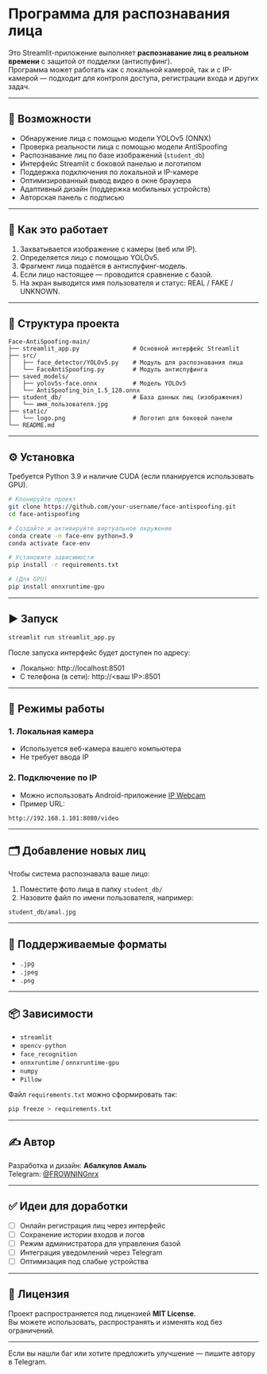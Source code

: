 # Программа для распознавания лица

Это Streamlit-приложение выполняет **распознавание лиц в реальном времени** с защитой от подделки (антиспуфинг).  
Программа может работать как с локальной камерой, так и с IP-камерой — подходит для контроля доступа, регистрации входа и других задач.

---

## 🔧 Возможности

- Обнаружение лица с помощью модели YOLOv5 (ONNX)
- Проверка реальности лица с помощью модели AntiSpoofing
- Распознавание лиц по базе изображений (`student_db`)
- Интерфейс Streamlit с боковой панелью и логотипом
- Поддержка подключения по локальной и IP-камере
- Оптимизированный вывод видео в окне браузера
- Адаптивный дизайн (поддержка мобильных устройств)
- Авторская панель с подписью

---

## 🧠 Как это работает

1. Захватывается изображение с камеры (веб или IP).
2. Определяется лицо с помощью YOLOv5.
3. Фрагмент лица подаётся в антиспуфинг-модель.
4. Если лицо настоящее — проводится сравнение с базой.
5. На экран выводится имя пользователя и статус: REAL / FAKE / UNKNOWN.

---

## 📁 Структура проекта

```
Face-AntiSpoofing-main/
├── streamlit_app.py               # Основной интерфейс Streamlit
├── src/
│   ├── face_detector/YOLOv5.py    # Модуль для распознавания лица
│   └── FaceAntiSpoofing.py        # Модуль антиспуфинга
├── saved_models/
│   ├── yolov5s-face.onnx          # Модель YOLOv5
│   └── AntiSpoofing_bin_1.5_128.onnx
├── student_db/                    # База данных лиц (изображения)
│   └── имя_пользователя.jpg
├── static/
│   └── logo.png                   # Логотип для боковой панели
└── README.md
```

---

## ⚙️ Установка

Требуется Python 3.9 и наличие CUDA (если планируется использовать GPU).

```bash
# Клонируйте проект
git clone https://github.com/your-username/face-antispoofing.git
cd face-antispoofing

# Создайте и активируйте виртуальное окружение
conda create -n face-env python=3.9
conda activate face-env

# Установите зависимости
pip install -r requirements.txt

# (Для GPU)
pip install onnxruntime-gpu
```

---

## ▶️ Запуск

```bash
streamlit run streamlit_app.py
```

После запуска интерфейс будет доступен по адресу:
- Локально: http://localhost:8501
- С телефона (в сети): http://<ваш IP>:8501

---

## 🎥 Режимы работы

### 1. Локальная камера
- Используется веб-камера вашего компьютера
- Не требует ввода IP

### 2. Подключение по IP
- Можно использовать Android-приложение [IP Webcam](https://play.google.com/store/apps/details?id=com.pas.webcam)
- Пример URL:
```
http://192.168.1.101:8080/video
```

---

## 🗂 Добавление новых лиц

Чтобы система распознавала ваше лицо:

1. Поместите фото лица в папку `student_db/`
2. Назовите файл по имени пользователя, например:
```
student_db/amal.jpg
```

---

## 📸 Поддерживаемые форматы

- `.jpg`
- `.jpeg`
- `.png`

---

## 📦 Зависимости

- `streamlit`
- `opencv-python`
- `face_recognition`
- `onnxruntime` / `onnxruntime-gpu`
- `numpy`
- `Pillow`

Файл `requirements.txt` можно сформировать так:

```bash
pip freeze > requirements.txt
```

---

## ✍️ Автор

Разработка и дизайн: **Абалкулов Амаль**  
Telegram: [@FROWNINGnrx](https://t.me/FROWNINGnrx)

---

## ✅ Идеи для доработки

- [ ] Онлайн регистрация лиц через интерфейс
- [ ] Сохранение истории входов и логов
- [ ] Режим администратора для управления базой
- [ ] Интеграция уведомлений через Telegram
- [ ] Оптимизация под слабые устройства

---

## 📄 Лицензия

Проект распространяется под лицензией **MIT License**.  
Вы можете использовать, распространять и изменять код без ограничений.

---

Если вы нашли баг или хотите предложить улучшение — пишите автору в Telegram.
